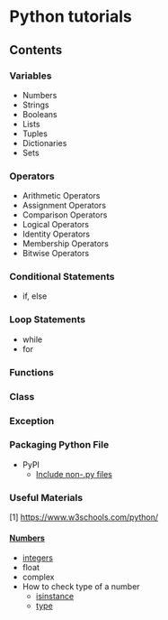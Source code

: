 # Python tutorials

## Contents 


### Variables 
- Numbers 
- Strings 
- Booleans 
- Lists 
- Tuples 
- Dictionaries 
- Sets 

### Operators 
- Arithmetic Operators
- Assignment Operators 
- Comparison Operators 
- Logical Operators 
- Identity Operators 
- Membership Operators 
- Bitwise Operators

### Conditional Statements 
- if, else

### Loop Statements 
- while 
- for 

### Functions 

### Class

### Exception

### Packaging Python File 
- PyPI
  - [Include non-.py files](https://stackoverflow.com/questions/23252344/how-do-i-include-non-py-files-in-pypi) 

### Useful Materials 
[1] https://www.w3schools.com/python/


#### [Numbers](https://www.w3schools.com/python/python_numbers.asp) 
- [integers](url) 
- float
- complex
- How to check type of a number
  - [isinstance](https://stackoverflow.com/questions/3501382/checking-whether-a-variable-is-an-integer-or-not)
  - [type](https://www.geeksforgeeks.org/python-type-function/#:~:text=type()%20method%20returns%20class,function%2C%20single%20and%20three%20argument.)


